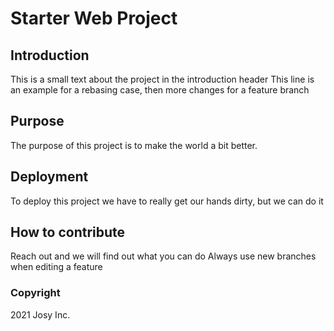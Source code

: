 # Starter Web Project

## Introduction

This is a small text about the project in the introduction header
This line is an example for a rebasing case, then more changes for a feature branch

## Purpose

The purpose of this project is to make the world a bit better.

## Deployment

To deploy this project we have to really get our hands dirty, but we can do it

## How to contribute

Reach out and we will find out what you can do
Always use new branches when editing a feature

### Copyright

2021 Josy Inc.
